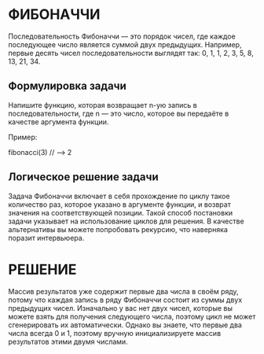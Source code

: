 # ФИБОНАЧЧИ

Последовательность Фибоначчи — это порядок чисел, где каждое последующее число является суммой двух предыдущих.
Например, первые десять чисел последовательности выглядят так: 0, 1, 1, 2, 3, 5, 8, 13, 21, 34.


## Формулировка задачи
Напишите функцию, которая возвращает n-ую запись в последовательности, 
где n — это число, которое вы передаёте в качестве аргумента функции.

Пример:

fibonacci(3)  // --> 2

## Логическое решение задачи


Задача Фибоначчи включает в себя прохождение по циклу такое количество раз, 
которое указано в аргументе функции, и возврат значения на соответствующей позиции. 
Такой способ постановки задачи указывает на использование циклов для решения. 
В качестве альтернативы вы можете попробовать рекурсию, что наверняка поразит интервьюера.

# РЕШЕНИЕ

Массив результатов уже содержит первые два числа в своём ряду, 
потому что каждая запись в ряду Фибоначчи состоит из суммы двух предыдущих чисел.
Изначально у вас нет двух чисел, которые вы можете взять для получения следующего числа, 
поэтому цикл не может сгенерировать их автоматически. 
Однако вы знаете, что первые два числа всегда 0 и 1, 
поэтому вручную инициализируете массив результатов этими двумя числами.
